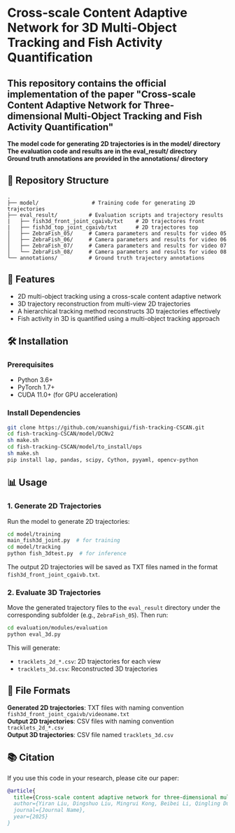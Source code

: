 # Cross-scale Content Adaptive Network for 3D Multi-Object Tracking and Fish Activity Quantification

## This repository contains the official implementation of the paper "Cross-scale Content Adaptive Network for Three-dimensional Multi-Object Tracking and Fish Activity Quantification" <br />

**The model code for generating 2D trajectories is in the model/ directory** <br />
**The evaluation code and results are in the eval_result/ directory** <br />
**Ground truth annotations are provided in the annotations/ directory** <br />

## 📁 Repository Structure

```
.
├── model/                 # Training code for generating 2D trajectories
├── eval_result/          # Evaluation scripts and trajectory results
|   ├── fish3d_front_joint_cgaivb/txt    # 2D trajectores front
|   ├── fish3d_top_joint_cgaivb/txt      # 2D trajectores top
│   ├── ZebraFish_05/     # Camera parameters and results for video 05
│   ├── ZebraFish_06/     # Camera parameters and results for video 06
│   ├── ZebraFish_07/     # Camera parameters and results for video 07
│   └── ZebraFish_08/     # Camera parameters and results for video 08
└── annotations/          # Ground truth trajectory annotations
```

## 🚀 Features

- 2D multi-object tracking using a cross-scale content adaptive network
- 3D trajectory reconstruction from multi-view 2D trajectories
- A hierarchical tracking method reconstructs 3D trajectories effectively
- Fish activity in 3D is quantified using a multi-object tracking approach

## 🛠️ Installation

### Prerequisites

- Python 3.6+
- PyTorch 1.7+
- CUDA 11.0+ (for GPU acceleration)

### Install Dependencies

```bash
git clone https://github.com/xuanshigui/fish-tracking-CSCAN.git
cd fish-tracking-CSCAN/model/DCNv2
sh make.sh
cd fish-tracking-CSCAN/model/to_install/ops
sh make.sh
pip install lap, pandas, scipy, Cython, pyyaml, opencv-python
```

## 📊 Usage

### 1. Generate 2D Trajectories

Run the model to generate 2D trajectories:

```bash
cd model/training
main_fish3d_joint.py  # for training
cd model/tracking
python fish_3dtest.py  # for inference
```

The output 2D trajectories will be saved as TXT files named in the format `fish3d_front_joint_cgaivb.txt`.

### 2. Evaluate 3D Trajectories

Move the generated trajectory files to the `eval_result` directory under the corresponding subfolder (e.g., `ZebraFish_05`). Then run:

```bash
cd evaluation/modules/evaluation
python eval_3d.py
```

This will generate:
- `tracklets_2d_*.csv`: 2D trajectories for each view
- `tracklets_3d.csv`: Reconstructed 3D trajectories


## 📝 File Formats

**Generated 2D trajectories**: TXT files with naming convention `fish3d_front_joint_cgaivb/videoname.txt` <br />
**Output 2D trajectories**: CSV files with naming convention `tracklets_2d_*.csv` <br />
**Output 3D trajectories**: CSV file named `tracklets_3d.csv` <br />

## 📚 Citation

If you use this code in your research, please cite our paper:

```bibtex
@article{
  title={Cross-scale content adaptive network for three-dimensional multi-object tracking and fish activity quantification},
  author={Yiran Liu, Dingshuo Liu, Mingrui Kong, Beibei Li, Qingling Duan},
  journal={Journal Name},
  year={2025}
}
```
